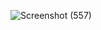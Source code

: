 ![Screenshot (557)](https://user-images.githubusercontent.com/97829483/158273684-4774ebb2-4e06-4bd4-9101-8b23d2df763c.png)
